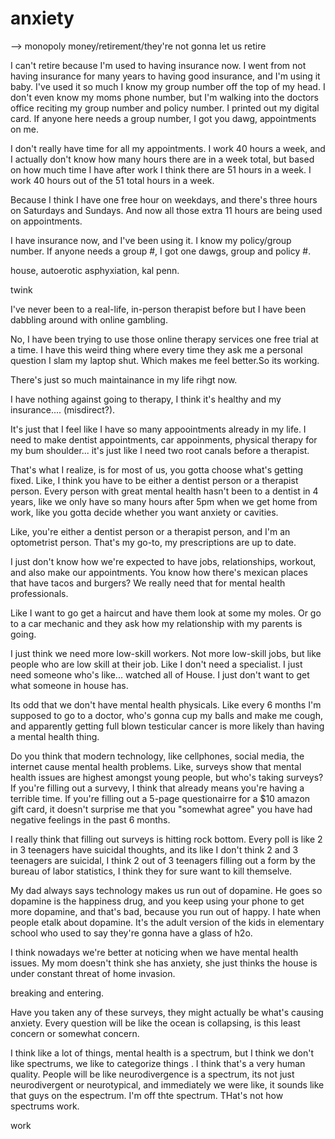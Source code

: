 # anxiety

--> monopoly money/retirement/they're not gonna let us retire

I can't retire because I'm used to having insurance now. I went from not having insurance for many years to having good insurance, and I'm using it baby. I've used it so much I know my group number off the top of my head. I don't even know my moms phone number, but I'm walking into the doctors office reciting my group number and policy number. I printed out my digital card. If anyone here needs a group number, I got you dawg, appointments on me. 

I don't really have time for all my appointments. I work 40 hours a week, and I actually don't know how many hours there are in a week total, but based on how much time I have after work I think there are 51 hours in a week. I work 40 hours out of the 51 total hours in a week. 

Because I think I have one free hour on weekdays, and there's three hours on Saturdays and Sundays. And now all those extra 11 hours are being used on appointments.

I have insurance now, and I've been using it. I know my policy/group number. If anyone needs a group #, I got one dawgs, group and policy #. 


house, autoerotic asphyxiation, kal penn.

twink

I've never been to a real-life, in-person therapist before but I have been dabbling around with online gambling. 

No, I have been trying to use those online therapy services one free trial at a time. I have this weird thing where every time they ask me a personal question I slam my laptop shut. Which makes me feel better.So its working.

There's just so much maintainance in my life rihgt now. 

I have nothing against going to therapy, I think it's healthy and my insurance.... (misdirect?).

It's just that I feel like I have so many appoointments already in my life. I need to make dentist appointments, car appoinments, physical therapy for my bum shoulder... it's just like I need two root canals before a therapist. 

That's what I realize, is for most of us, you gotta choose what's getting fixed. Like, I think you have to be either a dentist person or a therapist person. Every person with great mental health hasn't been to a dentist in 4 years, like we only have so many hours after 5pm when we get home from work, like you gotta decide whether you want anxiety or cavities.

Like, you're either a dentist person or a therapist person, and I'm an optometrist person. That's my go-to, my prescriptions are up to date. 

I just don't know how we're expected to have jobs, relationships, workout, and also make our appointments. You know how there's mexican places that have tacos and burgers? We really need that for mental health professionals. 

Like I want to go get a haircut and have them look at some my moles. Or go to a car mechanic and they ask how my relationship with my parents is going. 

I just think we need more low-skill workers. Not more low-skill jobs, but like people who are low skill at their job. Like I don't need a specialist. I just need someone who's like... watched all of House. I just don't want to get what someone in house has. 

Its odd that we don't have mental health physicals. Like every 6 months I'm supposed to go to a doctor, who's gonna cup my balls and make me cough, and apparently getting full blown testicular cancer is more likely than having a mental health thing. 

Do you think that modern technology, like cellphones, social media, the internet cause mental health problems. Like, surveys show that mental health issues are highest amongst young people, but who's taking surveys? If you're filling out a survevy, I think that already means you're having a terrible time. If you're filling out a 5-page questionairre for a $10 amazon gift card, it doesn't surprise me that you "somewhat agree" you have had negative feelings in the past 6 months. 

I really think that filling out surveys is hitting rock bottom. Every poll is like 2 in 3 teenagers have suicidal thoughts, and its like I don't think 2 and 3 teenagers are suicidal, I think 2 out of 3 teenagers filling out a form by the bureau of labor statistics, I think they for sure want to kill themselve.

My dad always says technology makes us run out of dopamine. He goes so dopamine is the happiness drug, and you keep using your phone to get more dopamine, and that's bad, because you run out of happy. I hate when people etalk about dopamine. It's the adult version of the kids in elementary school who used to say they're gonna have a glass of h2o. 

I think nowadays we're better at noticing when we have mental health issues. My mom doesn't think she has anxiety, she just thinks the house is under constant threat of home invasion. 

breaking and entering. 

Have you taken any of these surveys, they might actually be what's causing anxiety. Every question will be like the ocean is collapsing, is this least concern or somewhat concern. 

I think like a lot of things, mental health is a spectrum, but I think we don't like spectrums, we like to categorize things . I think that's a very human quality. People will be like neurodivergence is a spectrum, its not just neurodivergent or neurotypical, and immediately we were like, it sounds like that guys on the espectrum. I'm off thte spectrum. THat's not how spectrums work. 

work

